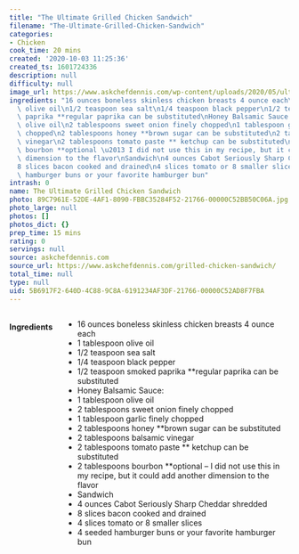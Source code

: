```yaml
---
title: "The Ultimate Grilled Chicken Sandwich"
filename: "The-Ultimate-Grilled-Chicken-Sandwich"
categories:
- Chicken
cook_time: 20 mins
created: '2020-10-03 11:25:36'
created_ts: 1601724336
description: null
difficulty: null
image_url: https://www.askchefdennis.com/wp-content/uploads/2020/05/ultimate-grilled-chicken-sandwich-10.jpg
ingredients: "16 ounces boneless skinless chicken breasts 4 ounce each\n1 tablespoon\
  \ olive oil\n1/2 teaspoon sea salt\n1/4 teaspoon black pepper\n1/2 teaspoon smoked\
  \ paprika **regular paprika can be substituted\nHoney Balsamic Sauce:\n1 tablespoon\
  \ olive oil\n2 tablespoons sweet onion finely chopped\n1 tablespoon garlic finely\
  \ chopped\n2 tablespoons honey **brown sugar can be substituted\n2 tablespoons balsamic\
  \ vinegar\n2 tablespoons tomato paste ** ketchup can be substituted\n2 tablespoons\
  \ bourbon **optional \u2013 I did not use this in my recipe, but it could add another\
  \ dimension to the flavor\nSandwich\n4 ounces Cabot Seriously Sharp Cheddar shredded\n\
  8 slices bacon cooked and drained\n4 slices tomato or 8 smaller slices\n4 seeded\
  \ hamburger buns or your favorite hamburger bun"
intrash: 0
name: The Ultimate Grilled Chicken Sandwich
photo: 89C7961E-52DE-4AF1-8090-FBBC35284F52-21766-00000C52BB50C06A.jpg
photo_large: null
photos: []
photos_dict: {}
prep_time: 15 mins
rating: 0
servings: null
source: askchefdennis.com
source_url: https://www.askchefdennis.com/grilled-chicken-sandwich/
total_time: null
type: null
uid: 5B6917F2-640D-4C88-9C8A-6191234AF3DF-21766-00000C52AD8F7FBA
---
```

<div class="large-8 medium-7 columns" id="writeup">	</div><!-- #writeup -->
</div><!-- #row-one -->
<div class="row" id="row-two">	<div class="medium-4 small-5 columns"><h4 id="ingredients">Ingredients</h4><div class="box box-ingredients content"><ul>
<li>16 ounces boneless skinless chicken breasts 4 ounce each</li>
<li>1 tablespoon olive oil</li>
<li>1/2 teaspoon sea salt</li>
<li>1/4 teaspoon black pepper</li>
<li>1/2 teaspoon smoked paprika **regular paprika can be substituted</li>
<li>Honey Balsamic Sauce:</li>
<li>1 tablespoon olive oil</li>
<li>2 tablespoons sweet onion finely chopped</li>
<li>1 tablespoon garlic finely chopped</li>
<li>2 tablespoons honey **brown sugar can be substituted</li>
<li>2 tablespoons balsamic vinegar</li>
<li>2 tablespoons tomato paste ** ketchup can be substituted</li>
<li>2 tablespoons bourbon **optional – I did not use this in my recipe, but it could add another dimension to the flavor</li>
<li>Sandwich</li>
<li>4 ounces Cabot Seriously Sharp Cheddar shredded</li>
<li>8 slices bacon cooked and drained</li>
<li>4 slices tomato or 8 smaller slices</li>
<li>4 seeded hamburger buns or your favorite hamburger bun</li>
</ul>
</div>	</div>	<div class="medium-6 small-7 columns">	</div>